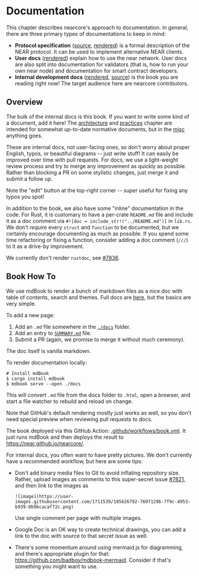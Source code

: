 # Documentation

This chapter describes nearcore's approach to documentation. In general,
there are three primary types of documentations to keep in mind:

* **Protocol specification** ([source](https://github.com/near/NEPs),
  [rendered](https://nomicon.io)) is a formal description of the NEAR protocol.
  It can be used to implement alternative NEAR clients.
* **User docs** ([rendered](https://docs.near.org)) explain how to use the near
  network. User docs are also split into documentation for validators (that is,
  how to run your own near node) and documentation for smart contract
  developers.
* **Internal development docs** ([rendered](https://near.github.io/nearcore/),
  [source](https://github.com/near/nearcore/tree/master/docs)) is the book you
  are reading right now! The target audience here are nearcore contributors.


## Overview

The bulk of the internal docs is this book. If you want to write some kind of a
document, add it here! The [architecture](../architecture/) and
[practices](../practices/) chapter are intended for somewhat up-to-date
normative documents, but in the [misc](../misc/) anything goes.

These are internal docs, not user-facing ones, so don't worry about proper
English, typos, or beautiful diagrams -- just write stuff! It can easily be
improved over time with pull requests. For docs, we use a light-weight review
process and try to merge any improvement as quickly as possible. Rather than
blocking a PR on some stylistic changes, just merge it and submit a follow up.

Note the "edit" button at the top-right corner -- super useful for fixing any
typos you spot!

In addition to the book, we also have some "inline" documentation in the code.
For Rust, it is customary to have a per-crate `README.md` file and include it as
a doc comment via `#![doc = include_str!("../README.md")]` in `lib.rs`. We don't
*require* every `struct` and `function` to be documented, but we certainly
encourage documenting as much as possible. If you spend some time refactoring or
fixing a function, consider adding a doc comment (`///`) to it as a drive-by
improvement.

We currently don't render `rustdoc`, see
[#7836](https://github.com/near/nearcore/issues/7836).

## Book How To

We use mdBook to render a bunch of markdown files as a nice doc with table of
contents, search and themes. Full docs are
[here](https://rust-lang.github.io/mdBook/), but the basics are very simple.

To add a new page:

1. Add an `.md` file somewhere in the
   [`./docs`](https://github.com/near/nearcore/tree/master/docs) folder.
2. Add an entry to
   [`SUMMARY.md`](https://github.com/near/nearcore/blob/master/docs/SUMMARY.md)
   file.
3. Submit a PR (again, we promise to merge it without much ceremony).

The doc itself is vanilla markdown.

To render documentation locally:

```console
# Install mdBook
$ cargo install mdbook
$ mdbook serve --open ./docs
```

This will convert `.md` file from the docs folder to `.html`, open a browser,
and start a file watcher to rebuild and reload on change.

Note that GitHub's default rendering mostly just works as well, so you don't
need special preview when reviewing pull requests to docs.

The book deployed via this GitHub Action:
[.github/workflows/book.yml](https://github.com/near/nearcore/blob/master/.github/workflows/book.yml).
It just runs mdBook and then deploys the result to
https://near.github.io/nearcore/.

For internal docs, you often want to have pretty pictures. We don't currently
have a recommended workflow, but here are some tips:

* Don't add binary media files to Git to avoid inflating repository size. 
  Rather, upload images as comments to this super-secret issue 
  [#7821](https://github.com/near/nearcore/issues/7821), and then link to 
  the images as

  ```
  ![image](https://user-images.githubusercontent.com/1711539/195626792-7697129b-7f9c-4953-b939-0b9bcacaf72c.png)
  ```

  Use single comment per page with multiple images.

* Google Doc is an OK way to create technical drawings, you can add a link to
  the doc with source to that secret issue as well.

* There's some momentum around using mermaid.js for diagramming, and there's
  appropriate plugin for that: https://github.com/badboy/mdbook-mermaid.
  Consider if that's something you might want to use.
